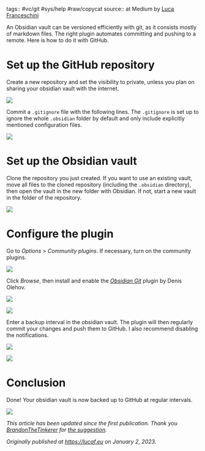 tags:: #vc/git #sys/help #raw/copycat
source:: at Medium by [Luca Franceschini](https://lucafrance.medium.com/?source=post_page-----f2b42d3b77b3--------------------------------)


An Obsidian vault can be versioned efficiently with git, as it consists mostly of markdown files. The right plugin automates committing and pushing to a remote. Here is how to do it with GitHub.

# Set up the GitHub repository

Create a new repository and set the visibility to private, unless you plan on sharing your obsidian vault with the internet.

![](https://miro.medium.com/v2/resize:fit:700/0*XCvRVM8CxiSd0d6L.png)

Commit a `.gitignore` file with the following lines. The `.gitignore` is set up to ignore the whole `.obsidian` folder by default and only include explicitly mentioned configuration files.

![](https://miro.medium.com/v2/resize:fit:700/0*nLrQfy7DUuqkum4C.png)

# Set up the Obsidian vault

Clone the repository you just created. If you want to use an existing vault, move all files to the cloned repository (including the `.obsidian` directory), then open the vault in the new folder with Obsidian. If not, start a new vault in the folder of the repository.

![](https://miro.medium.com/v2/resize:fit:700/0*REYukxddohqTMnFh.png)

# Configure the plugin

Go to _Options_ > _Community plugins_. If necessary, turn on the community plugins.

![](https://miro.medium.com/v2/resize:fit:700/0*pSVX7rzwfiNTNsYG.png)

Click _Browse_, then install and enable the [_Obsidian Git_](https://github.com/denolehov/obsidian-git) plugin by Denis Olehov.

![](https://miro.medium.com/v2/resize:fit:700/0*fTFjWGG0idF0Gsgo.png)

![](https://miro.medium.com/v2/resize:fit:700/0*FqSnBvWoI57ocfMw.png)

Enter a backup interval in the obsidian vault. The plugin will then regularly commit your changes and push them to GitHub. I also recommend disabling the notifications.

![](https://miro.medium.com/v2/resize:fit:700/0*Y1TXLV4e2ndTn8lL.png)

![](https://miro.medium.com/v2/resize:fit:700/0*Fn9rghWX2L_VbamV.png)

# Conclusion

Done! Your obsidian vault is now backed up to GitHub at regular intervals.

![](https://miro.medium.com/v2/resize:fit:700/0*Pyv1w7SMkZ1L14c5.png)

_This article has been updated since the first publication._ _Thank you_ [_BrandonTheTinkerer_](https://medium.com/@brandonthetinkerer) _for_ [_the suggestion_](https://medium.com/p/d739a6944583)_._

_Originally published at_ [_https://lucaf.eu_](https://lucaf.eu/2023/01/02/obsidian-git.html) _on January 2, 2023._


